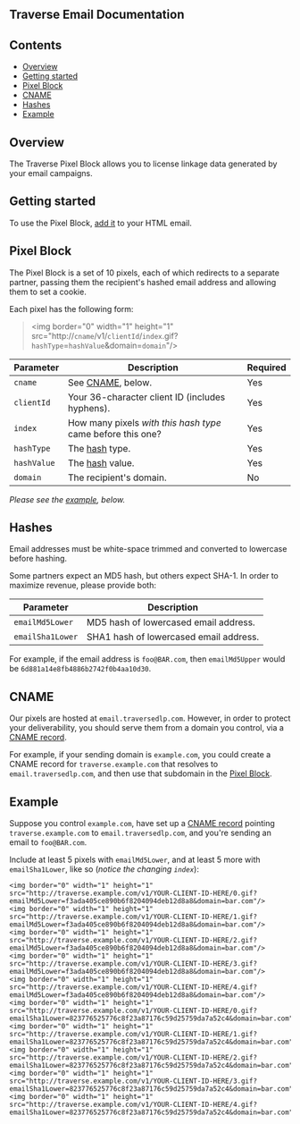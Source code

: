 Traverse Email Documentation
----------------------------

Contents
--------

  * [Overview](#overview)
  * [Getting started](#getting-started)
  * [Pixel Block](#pixel-block)
  * [CNAME](#cname)
  * [Hashes](#hashes)
  * [Example](#example)

Overview
--------

The Traverse Pixel Block allows you to license linkage data generated by your email campaigns.

Getting started
---------------

To use the Pixel Block, [add it](#pixel-block) to your HTML email.

Pixel Block
-----------

The Pixel Block is a set of 10 pixels, each of which redirects to a separate partner, passing them the recipient's hashed email address and allowing them to set a cookie.

Each pixel has the following form:
 
>\<img border="0" width="1" height="1" src="http://`cname`/v1/`clientId`/`index`.gif?`hashType`=`hashValue`&domain=`domain`"/\>

| Parameter    | Description | Required |
| ------------ |------------ | -------- |
| `cname` | See [CNAME](#cname), below. | Yes |
| `clientId` | Your 36-character client ID (includes hyphens). | Yes |
| `index` | How many pixels *with this hash type* came before this one? | Yes |
| `hashType` | The [hash](#hashes) type. | Yes |
| `hashValue` | The [hash](#hashes) value. | Yes |
| `domain` | The recipient's domain. | No |

*Please see the [example](#example), below.*

Hashes
------

Email addresses must be white-space trimmed and converted to lowercase before hashing.

Some partners expect an MD5 hash, but others expect SHA-1. In order to maximize revenue, please provide both:

| Parameter    | Description |
| ------------ |------------ |
| `emailMd5Lower` | MD5 hash of lowercased email address. |
| `emailSha1Lower` | SHA1 hash of lowercased email address. |

For example, if the email address is `foo@BAR.com`, then `emailMd5Upper` would be `6d881a14e8fb4886b2742f0b4aa10d30`.

CNAME
-----

Our pixels are hosted at `email.traversedlp.com`. However, in order to protect your deliverability, you should serve them from a domain you control, via a [CNAME record](https://en.wikipedia.org/wiki/CNAME_record).

For example, if your sending domain is `example.com`, you could create a CNAME record for `traverse.example.com` that resolves to `email.traversedlp.com`, and then use that subdomain in the [Pixel Block](#pixel-block).

Example
-------

Suppose you control `example.com`, have set up a [CNAME record](#domain) pointing `traverse.example.com` to `email.traversedlp.com`, and you're sending an email to `foo@BAR.com`.

Include at least 5 pixels with `emailMd5Lower`, and at least 5 more with `emailSha1Lower`, like so (*notice the changing `index`*):

```
<img border="0" width="1" height="1" src="http://traverse.example.com/v1/YOUR-CLIENT-ID-HERE/0.gif?emailMd5Lower=f3ada405ce890b6f8204094deb12d8a8&domain=bar.com"/>
<img border="0" width="1" height="1" src="http://traverse.example.com/v1/YOUR-CLIENT-ID-HERE/1.gif?emailMd5Lower=f3ada405ce890b6f8204094deb12d8a8&domain=bar.com"/>
<img border="0" width="1" height="1" src="http://traverse.example.com/v1/YOUR-CLIENT-ID-HERE/2.gif?emailMd5Lower=f3ada405ce890b6f8204094deb12d8a8&domain=bar.com"/>
<img border="0" width="1" height="1" src="http://traverse.example.com/v1/YOUR-CLIENT-ID-HERE/3.gif?emailMd5Lower=f3ada405ce890b6f8204094deb12d8a8&domain=bar.com"/>
<img border="0" width="1" height="1" src="http://traverse.example.com/v1/YOUR-CLIENT-ID-HERE/4.gif?emailMd5Lower=f3ada405ce890b6f8204094deb12d8a8&domain=bar.com"/>
<img border="0" width="1" height="1" src="http://traverse.example.com/v1/YOUR-CLIENT-ID-HERE/0.gif?emailSha1Lower=823776525776c8f23a87176c59d25759da7a52c4&domain=bar.com"/>
<img border="0" width="1" height="1" src="http://traverse.example.com/v1/YOUR-CLIENT-ID-HERE/1.gif?emailSha1Lower=823776525776c8f23a87176c59d25759da7a52c4&domain=bar.com"/>
<img border="0" width="1" height="1" src="http://traverse.example.com/v1/YOUR-CLIENT-ID-HERE/2.gif?emailSha1Lower=823776525776c8f23a87176c59d25759da7a52c4&domain=bar.com"/>
<img border="0" width="1" height="1" src="http://traverse.example.com/v1/YOUR-CLIENT-ID-HERE/3.gif?emailSha1Lower=823776525776c8f23a87176c59d25759da7a52c4&domain=bar.com"/>
<img border="0" width="1" height="1" src="http://traverse.example.com/v1/YOUR-CLIENT-ID-HERE/4.gif?emailSha1Lower=823776525776c8f23a87176c59d25759da7a52c4&domain=bar.com"/>
```
